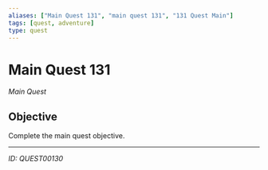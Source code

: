 ```yaml
---
aliases: ["Main Quest 131", "main quest 131", "131 Quest Main"]
tags: [quest, adventure]
type: quest
---
```


# Main Quest 131

*Main Quest*

## Objective
Complete the main quest objective.

---
*ID: QUEST00130*